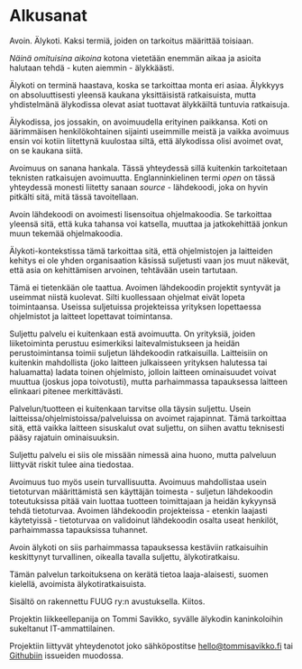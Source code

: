 # Alkusanat

Avoin. Älykoti. Kaksi termiä, joiden on tarkoitus määrittää toisiaan.

_Näinä omituisina aikoina_ kotona vietetään enemmän aikaa ja asioita halutaan tehdä - kuten aiemmin - älykkäästi.

Älykoti on terminä haastava, koska se tarkoittaa monta eri asiaa. Älykkyys on absoluuttisesti yleensä kaukana yksittäisistä ratkaisuista, mutta yhdistelmänä älykodissa olevat asiat tuottavat älykkäiltä tuntuvia ratkaisuja.

Älykodissa, jos jossakin, on avoimuudella erityinen paikkansa. Koti on äärimmäisen henkilökohtainen sijainti useimmille meistä ja vaikka avoimuus ensin voi kotiin liitettynä kuulostaa siltä, että älykodissa olisi avoimet ovat, on se kaukana siitä.

Avoimuus on sanana hankala. Tässä yhteydessä sillä kuitenkin tarkoitetaan teknisten ratkaisujen avoimuutta. Englanninkielinen termi _open_ on tässä yhteydessä monesti liitetty sanaan _source_ - lähdekoodi, joka on hyvin pitkälti sitä, mitä tässä tavoitellaan.

Avoin lähdekoodi on avoimesti lisensoitua ohjelmakoodia. Se tarkoittaa yleensä sitä, että kuka tahansa voi katsella, muuttaa ja jatkokehittää jonkun muun tekemää ohjelmakoodia.

Älykoti-kontekstissa tämä tarkoittaa sitä, että ohjelmistojen ja laitteiden kehitys ei ole yhden organisaation käsissä suljetusti vaan jos muut näkevät, että asia on kehittämisen arvoinen, tehtävään usein tartutaan.

Tämä ei tietenkään ole taattua. Avoimen lähdekoodin projektit syntyvät ja useimmat niistä kuolevat. Silti kuollessaan ohjelmat eivät lopeta toimintaansa. Useissa suljetuissa projekteissa yrityksen lopettaessa ohjelmistot ja laitteet lopettavat toimintansa.

Suljettu palvelu ei kuitenkaan estä avoimuutta. On yrityksiä, joiden liiketoiminta perustuu esimerkiksi laitevalmistukseen ja heidän perustoimintansa toimii suljetun lähdekoodin ratkaisuilla. Laitteisiin on kuitenkin mahdollista (joko laitteen julkaisseen yrityksen halutessa tai haluamatta) ladata toinen ohjelmisto, jolloin laitteen ominaisuudet voivat muuttua (joskus jopa toivotusti), mutta parhaimmassa tapauksessa laitteen elinkaari pitenee merkittävästi.

Palvelun/tuotteen ei kuitenkaan tarvitse olla täysin suljettu. Usein laitteissa/ohjelmistoissa/palveluissa on avoimet rajapinnat. Tämä tarkoittaa sitä, että vaikka laitteen sisuskalut ovat suljettu, on siihen avattu teknisesti pääsy rajatuin ominaisuuksin.

Suljettu palvelu ei siis ole missään nimessä aina huono, mutta palveluun liittyvät riskit tulee aina tiedostaa.

Avoimuus tuo myös usein turvallisuutta. Avoimuus mahdollistaa usein tietoturvan määrittämistä sen käyttäjän toimesta - suljetun lähdekoodin toteutuksissa pitää vain luottaa tuotteen toimittajaan ja heidän kykyynsä tehdä tietoturvaa. Avoimen lähdekoodin projekteissa - etenkin laajasti käytetyissä - tietoturvaa on validoinut lähdekoodin osalta useat henkilöt, parhaimmassa tapauksissa tuhannet.

Avoin älykoti on siis parhaimmassa tapauksessa kestäviin ratkaisuihin keskittynyt turvallinen, oikealla tavalla suljettu, älykotiratkaisu.

Tämän palvelun tarkoituksena on kerätä tietoa laaja-alaisesti, suomen kielellä, avoimista älykotiratkaisuista.

Sisältö on rakennettu FUUG ry:n avustuksella. Kiitos.

Projektin liikkeellepanija on Tommi Savikko, syvälle älykodin kaninkoloihin sukeltanut IT-ammattilainen.

Projektiin liittyvät yhteydenotot joko sähköpostitse hello@tommisavikko.fi tai [Githubiin](https://github.com/avoinalykoti/avoinalykoti) issueiden muodossa.
